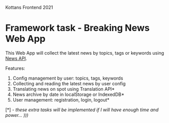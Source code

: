 Kottans Frontend 2021

# Framework task - Breaking News Web App

This Web App will collect the latest news by topics, tags or keywords using [News API](https://newsapi.org/?ref=apilist.fun).

Features:
1. Config management by user: topics, tags, keywords
2. Collecting and reading the latest news by user config
3. Translating news on spot using Translation API*
4. News archive by date in localStorage or IndexedDB*
5. User management: registration, login, logout*

[*] - _these extra tasks will be implemented if I will have enough time and power... )))_
